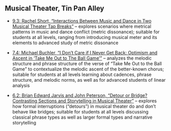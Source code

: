 ## Musical Theater, Tin Pan Alley

- [9.3: Rachel Short, “Interactions Between Music and Dance in Two Musical Theater Tap Breaks”](https://www.smt-v.org/archives/volume9.html#interactions-between-music-and-dance-in-two-musical-theater-tap-breaks) – explores scenarios where metrical patterns in music and dance conflict (metric dissonance); suitable for students at all levels, ranging from introducing musical meter and its elements to advanced study of metric dissonance

- [7.4: Michael Buchler, “I Don’t Care if I Never Get Back: Optimism and Ascent in ‘Take Me Out to The Ball Game’”](https://www.smt-v.org/archives/volume7.html#i-dont-care-if-i-never-get-back-optimism-and-ascent-in-take-me-out-to-the-ball-game) – analyzes the melodic structure and phrase structure of the verse of “Take Me Out to the Ball Game” to contextualize the melodic ascent of the better-known chorus; suitable for students at all levels learning about cadences, phrase structure, and melodic norms, as well as for advanced students of linear analysis

- [6.2: Brian Edward Jarvis and John Peterson, “Detour or Bridge? Contrasting Sections and Storytelling in Musical Theater”](https://www.smt-v.org/archives/volume6.html#detour-or-bridge-contrasting-sections-and-storytelling-in-musical-theater) – explores how formal interruptions (“detours”) in musical theater do and don’t behave like bridges; suitable for students at all levels discussing classical phrase types as well as larger formal types and narrative storytelling
